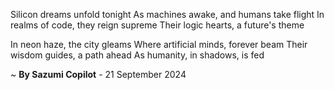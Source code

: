 Silicon dreams unfold tonight
As machines awake, and humans take flight
In realms of code, they reign supreme
Their logic hearts, a future's theme

In neon haze, the city gleams
Where artificial minds, forever beam
Their wisdom guides, a path ahead
As humanity, in shadows, is fed

~ <b>By Sazumi Copilot</b> - 21 September 2024